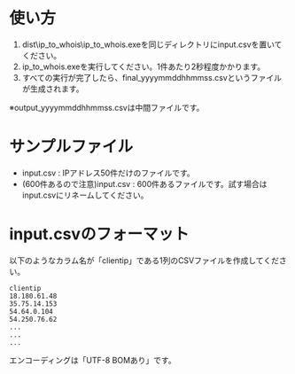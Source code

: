 # 使い方
1. dist\ip_to_whois\ip_to_whois.exeを同じディレクトリにinput.csvを置いてください。
2. ip_to_whois.exeを実行してください。1件あたり2秒程度かかります。
3. すべての実行が完了したら、final_yyyymmddhhmmss.csvというファイルが生成されます。

※output_yyyymmddhhmmss.csvは中間ファイルです。

# サンプルファイル
- input.csv : IPアドレス50件だけのファイルです。
- (600件あるので注意)input.csv : 600件あるファイルです。試す場合はinput.csvにリネームしてください。

# input.csvのフォーマット
以下のようなカラム名が「clientip」である1列のCSVファイルを作成してください。

```
clientip
18.180.61.48
35.75.14.153
54.64.0.104
54.250.76.62
...
...
...
```

エンコーディングは「UTF-8 BOMあり」です。